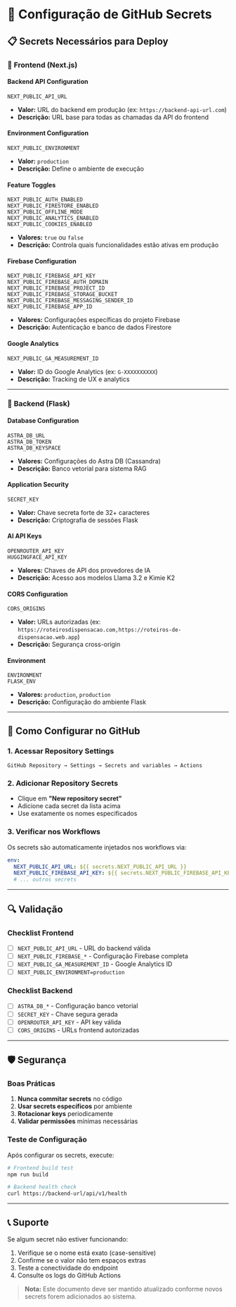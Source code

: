 # 🔐 Configuração de GitHub Secrets

## 📋 Secrets Necessários para Deploy

### 🔧 **Frontend (Next.js)**

#### **Backend API Configuration**
```
NEXT_PUBLIC_API_URL
```
- **Valor:** URL do backend em produção (ex: `https://backend-api-url.com`)
- **Descrição:** URL base para todas as chamadas da API do frontend

#### **Environment Configuration**
```
NEXT_PUBLIC_ENVIRONMENT
```
- **Valor:** `production`
- **Descrição:** Define o ambiente de execução

#### **Feature Toggles**
```
NEXT_PUBLIC_AUTH_ENABLED
NEXT_PUBLIC_FIRESTORE_ENABLED
NEXT_PUBLIC_OFFLINE_MODE
NEXT_PUBLIC_ANALYTICS_ENABLED
NEXT_PUBLIC_COOKIES_ENABLED
```
- **Valores:** `true` ou `false`
- **Descrição:** Controla quais funcionalidades estão ativas em produção

#### **Firebase Configuration**
```
NEXT_PUBLIC_FIREBASE_API_KEY
NEXT_PUBLIC_FIREBASE_AUTH_DOMAIN
NEXT_PUBLIC_FIREBASE_PROJECT_ID
NEXT_PUBLIC_FIREBASE_STORAGE_BUCKET
NEXT_PUBLIC_FIREBASE_MESSAGING_SENDER_ID
NEXT_PUBLIC_FIREBASE_APP_ID
```
- **Valores:** Configurações específicas do projeto Firebase
- **Descrição:** Autenticação e banco de dados Firestore

#### **Google Analytics**
```
NEXT_PUBLIC_GA_MEASUREMENT_ID
```
- **Valor:** ID do Google Analytics (ex: `G-XXXXXXXXXX`)
- **Descrição:** Tracking de UX e analytics

---

### 🐍 **Backend (Flask)**

#### **Database Configuration**
```
ASTRA_DB_URL
ASTRA_DB_TOKEN
ASTRA_DB_KEYSPACE
```
- **Valores:** Configurações do Astra DB (Cassandra)
- **Descrição:** Banco vetorial para sistema RAG

#### **Application Security**
```
SECRET_KEY
```
- **Valor:** Chave secreta forte de 32+ caracteres
- **Descrição:** Criptografia de sessões Flask

#### **AI API Keys**
```
OPENROUTER_API_KEY
HUGGINGFACE_API_KEY
```
- **Valores:** Chaves de API dos provedores de IA
- **Descrição:** Acesso aos modelos Llama 3.2 e Kimie K2

#### **CORS Configuration**
```
CORS_ORIGINS
```
- **Valor:** URLs autorizadas (ex: `https://roteirosdispensacao.com,https://roteiros-de-dispensacao.web.app`)
- **Descrição:** Segurança cross-origin

#### **Environment**
```
ENVIRONMENT
FLASK_ENV
```
- **Valores:** `production`, `production`
- **Descrição:** Configuração do ambiente Flask

---

## 🚀 **Como Configurar no GitHub**

### 1. **Acessar Repository Settings**
```
GitHub Repository → Settings → Secrets and variables → Actions
```

### 2. **Adicionar Repository Secrets**
- Clique em **"New repository secret"**
- Adicione cada secret da lista acima
- Use exatamente os nomes especificados

### 3. **Verificar nos Workflows**
Os secrets são automaticamente injetados nos workflows via:
```yaml
env:
  NEXT_PUBLIC_API_URL: ${{ secrets.NEXT_PUBLIC_API_URL }}
  NEXT_PUBLIC_FIREBASE_API_KEY: ${{ secrets.NEXT_PUBLIC_FIREBASE_API_KEY }}
  # ... outros secrets
```

---

## 🔍 **Validação**

### **Checklist Frontend**
- [ ] `NEXT_PUBLIC_API_URL` - URL do backend válida
- [ ] `NEXT_PUBLIC_FIREBASE_*` - Configuração Firebase completa
- [ ] `NEXT_PUBLIC_GA_MEASUREMENT_ID` - Google Analytics ID
- [ ] `NEXT_PUBLIC_ENVIRONMENT=production`

### **Checklist Backend**
- [ ] `ASTRA_DB_*` - Configuração banco vetorial
- [ ] `SECRET_KEY` - Chave segura gerada
- [ ] `OPENROUTER_API_KEY` - API key válida
- [ ] `CORS_ORIGINS` - URLs frontend autorizadas

---

## 🛡️ **Segurança**

### **Boas Práticas**
1. **Nunca commitar secrets** no código
2. **Usar secrets específicos** por ambiente
3. **Rotacionar keys** periodicamente
4. **Validar permissões** mínimas necessárias

### **Teste de Configuração**
Após configurar os secrets, execute:
```bash
# Frontend build test
npm run build

# Backend health check
curl https://backend-url/api/v1/health
```

---

## 📞 **Suporte**

Se algum secret não estiver funcionando:
1. Verifique se o nome está exato (case-sensitive)
2. Confirme se o valor não tem espaços extras
3. Teste a conectividade do endpoint
4. Consulte os logs do GitHub Actions

> **Nota:** Este documento deve ser mantido atualizado conforme novos secrets forem adicionados ao sistema.